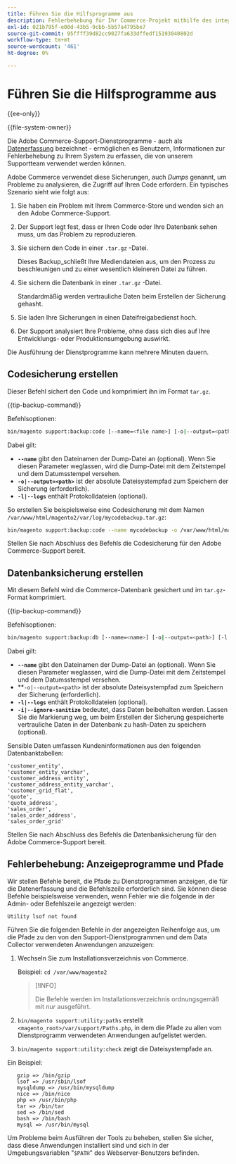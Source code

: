 ```yaml
---
title: Führen Sie die Hilfsprogramme aus
description: Fehlerbehebung für Ihr Commerce-Projekt mithilfe des integrierten Support-Dienstprogramms.
exl-id: 021b795f-e00d-43b5-9cbb-5b57a4795be7
source-git-commit: 95ffff39d82cc9027fa633dffedf15193040802d
workflow-type: tm+mt
source-wordcount: '461'
ht-degree: 0%

---
```


# Führen Sie die Hilfsprogramme aus

{{ee-only}}

{{file-system-owner}}

Die Adobe Commerce-Support-Dienstprogramme - auch als [Datenerfassung](https://docs.magento.com/user-guide/system/support-data-collector.html) bezeichnet - ermöglichen es Benutzern, Informationen zur Fehlerbehebung zu Ihrem System zu erfassen, die von unserem Supportteam verwendet werden können.

Adobe Commerce verwendet diese Sicherungen, auch _Dumps_ genannt, um Probleme zu analysieren, die Zugriff auf Ihren Code erfordern. Ein typisches Szenario sieht wie folgt aus:

1. Sie haben ein Problem mit Ihrem Commerce-Store und wenden sich an den Adobe Commerce-Support.
1. Der Support legt fest, dass er Ihren Code oder Ihre Datenbank sehen muss, um das Problem zu reproduzieren.
1. Sie sichern den Code in einer `.tar.gz` -Datei.

   Dieses Backup_schließt Ihre Mediendateien aus, um den Prozess zu beschleunigen und zu einer wesentlich kleineren Datei zu führen.

1. Sie sichern die Datenbank in einer `.tar.gz` -Datei.

   Standardmäßig werden vertrauliche Daten beim Erstellen der Sicherung gehasht.

1. Sie laden Ihre Sicherungen in einen Dateifreigabedienst hoch.
1. Der Support analysiert Ihre Probleme, ohne dass sich dies auf Ihre Entwicklungs- oder Produktionsumgebung auswirkt.

Die Ausführung der Dienstprogramme kann mehrere Minuten dauern.

## Codesicherung erstellen

Dieser Befehl sichert den Code und komprimiert ihn im Format `tar.gz`.

{{tip-backup-command}}

Befehlsoptionen:

```bash
bin/magento support:backup:code [--name=<file name>] [-o|--output=<path>] [-l|--logs]
```

Dabei gilt:

- **`--name`** gibt den Dateinamen der Dump-Datei an (optional). Wenn Sie diesen Parameter weglassen, wird die Dump-Datei mit dem Zeitstempel und dem Datumsstempel versehen.
- **`-o|--output=<path>`** ist der absolute Dateisystempfad zum Speichern der Sicherung (erforderlich).
- **`-l|--logs`** enthält Protokolldateien (optional).

So erstellen Sie beispielsweise eine Codesicherung mit dem Namen `/var/www/html/magento2/var/log/mycodebackup.tar.gz`:

```bash
bin/magento support:backup:code --name mycodebackup -o /var/www/html/magento2/var/log
```

Stellen Sie nach Abschluss des Befehls die Codesicherung für den Adobe Commerce-Support bereit.

## Datenbanksicherung erstellen

Mit diesem Befehl wird die Commerce-Datenbank gesichert und im `tar.gz`-Format komprimiert.

{{tip-backup-command}}

Befehlsoptionen:

```bash
bin/magento support:backup:db [--name=<name>] [-o|--output=<path>] [-l|--logs] [-i|--ignore-sanitize]
```

Dabei gilt:

- **`--name`** gibt den Dateinamen der Dump-Datei an (optional). Wenn Sie diesen Parameter weglassen, wird die Dump-Datei mit dem Zeitstempel und dem Datumsstempel versehen.
- **`-o|--output=<path>` ist der absolute Dateisystempfad zum Speichern der Sicherung (erforderlich).
- **`-l|--logs`** enthält Protokolldateien (optional).
- **`-i|--ignore-sanitize`** bedeutet, dass Daten beibehalten werden. Lassen Sie die Markierung weg, um beim Erstellen der Sicherung gespeicherte vertrauliche Daten in der Datenbank zu hash-Daten zu speichern (optional).

Sensible Daten umfassen Kundeninformationen aus den folgenden Datenbanktabellen:

```terminal
'customer_entity',
'customer_entity_varchar',
'customer_address_entity',
'customer_address_entity_varchar',
'customer_grid_flat',
'quote',
'quote_address',
'sales_order',
'sales_order_address',
'sales_order_grid'
```

Stellen Sie nach Abschluss des Befehls die Datenbanksicherung für den Adobe Commerce-Support bereit.

## Fehlerbehebung: Anzeigeprogramme und Pfade

Wir stellen Befehle bereit, die Pfade zu Dienstprogrammen anzeigen, die für die Datenerfassung und die Befehlszeile erforderlich sind. Sie können diese Befehle beispielsweise verwenden, wenn Fehler wie die folgende in der Admin- oder Befehlszeile angezeigt werden:

```terminal
Utility lsof not found
```

Führen Sie die folgenden Befehle in der angezeigten Reihenfolge aus, um die Pfade zu den von den Support-Dienstprogrammen und dem Data Collector verwendeten Anwendungen anzuzeigen:

1. Wechseln Sie zum Installationsverzeichnis von Commerce.

   Beispiel: `cd /var/www/magento2`

   >[!INFO]
   >
   >Die Befehle werden im Installationsverzeichnis ordnungsgemäß mit _nur_ ausgeführt.

1. `bin/magento support:utility:paths` erstellt `<magento_root>/var/support/Paths.php`, in dem die Pfade zu allen vom Dienstprogramm verwendeten Anwendungen aufgelistet werden.
1. `bin/magento support:utility:check` zeigt die Dateisystempfade an.

Ein Beispiel:

```terminal
   gzip => /bin/gzip
   lsof => /usr/sbin/lsof
   mysqldump => /usr/bin/mysqldump
   nice => /bin/nice
   php => /usr/bin/php
   tar => /bin/tar
   sed => /bin/sed
   bash => /bin/bash
   mysql => /usr/bin/mysql
```

Um Probleme beim Ausführen der Tools zu beheben, stellen Sie sicher, dass diese Anwendungen installiert sind und sich in der Umgebungsvariablen &quot;`$PATH`&quot; des Webserver-Benutzers befinden.
